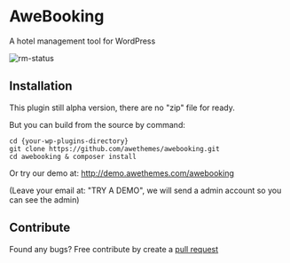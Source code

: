 # AweBooking

A hotel management tool for WordPress

![rm-status](https://user-images.githubusercontent.com/1529454/27292370-7c52c392-553d-11e7-80de-b3397a50e958.png)

## Installation

This plugin still alpha version, there are no "zip" file for ready.

But you can build from the source by command:

```
cd {your-wp-plugins-directory}
git clone https://github.com/awethemes/awebooking.git
cd awebooking & composer install
```

Or try our demo at: http://demo.awethemes.com/awebooking

(Leave your email at: "TRY A DEMO", we will send a admin account so you can see the admin)

## Contribute

Found any bugs? Free contribute by create a [pull request](https://github.com/awethemes/awebooking/pulls)
